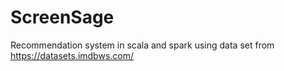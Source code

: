 # ScreenSage

Recommendation system in scala and spark using data set from https://datasets.imdbws.com/

